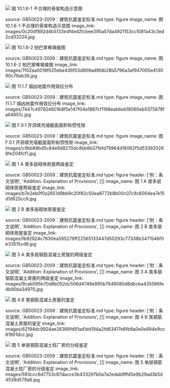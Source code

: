 ![](images/0c20df892d4b5133e4f4ed2fcbee395a57da4921153cc1081a43c3ed2cd33224.jpg)
图 10.1.6-1 不合理的骨架构造示意图

source: GB50023-2009：建筑抗震鉴定标准.md
type: figure
image_name: 图 10.1.6-1 不合理的骨架构造示意图
image_link: images/0c20df892d4b5133e4f4ed2fcbee395a57da4921153cc1081a43c3ed2cd33224.jpg

![](images/7f02aa0018f025ebe436f53d909ad9fdb28b5796a3af947005e413090c78eb36.jpg)
图 10.1.6-2 拍巴掌榫墩接图

source: GB50023-2009：建筑抗震鉴定标准.md
type: figure
image_name: 图 10.1.6-2 拍巴掌榫墩接图
image_link: images/7f02aa0018f025ebe436f53d909ad9fdb28b5796a3af947005e413090c78eb36.jpg

![](images/7447c497924601b8f5e147f04e1887cf1198eab6eb18060eb5375878fa64651c.jpg)
图 11.1.7 烟凶地震作用效应分布

source: GB50023-2009：建筑抗震鉴定标准.md
type: figure
image_name: 图 11.1.7 烟凶地震作用效应分布
image_link: images/7447c497924601b8f5e147f04e1887cf1198eab6eb18060eb5375878fa64651c.jpg

![](images/c9bb88bd5c84e6d9270dc4bb8b07fefd79964d16062f5d533920268fe204fcf1.jpg)
图 F.0.1 开洞填充墙截面面积和惯性矩

source: GB50023-2009：建筑抗震鉴定标准.md
type: figure
image_name: 图 F.0.1 开洞填充墙截面面积和惯性矩
image_link: images/c9bb88bd5c84e6d9270dc4bb8b07fefd79964d16062f5d533920268fe204fcf1.jpg

![](images/b7e2eb0f0a2651d9bb9c20f82c50ea8772b8b00c07c9c6004ea7e15d1d625cc9.jpg)
图 1 A 类多层砌体房屋两级鉴定

source: GB50023-2009：建筑抗震鉴定标准.md
type: figure
header: ['附：条文说明', 'Addition: Explanation of Provisions', []]
image_name: 图 1 A 类多层砌体房屋两级鉴定
image_link: images/b7e2eb0f0a2651d9bb9c20f82c50ea8772b8b00c07c9c6004ea7e15d1d625cc9.jpg

![](images/fb92924c7630ea595279ff22565133447d50293c77338b3471546f0b33515cd9.jpg)
图 2 B 类多层砌体房屋鉴定

source: GB50023-2009：建筑抗震鉴定标准.md
type: figure
header: ['附：条文说明', 'Addition: Explanation of Provisions', []]
image_name: 图 2 B 类多层砌体房屋鉴定
image_link: images/fb92924c7630ea595279ff22565133447d50293c77338b3471546f0b33515cd9.jpg

![](images/9cab095b70d8b052dc506d4749e995b7646080d8dbcba435586fe4b90ba34970.jpg)
图 3 A 类多层钢筋混凝土房屋的两级鉴定

source: GB50023-2009：建筑抗震鉴定标准.md
type: figure
header: ['附：条文说明', 'Addition: Explanation of Provisions', []]
image_name: 图 3 A 类多层钢筋混凝土房屋的两级鉴定
image_link: images/9cab095b70d8b052dc506d4749e995b7646080d8dbcba435586fe4b90ba34970.jpg

![](images/62194dc9924ae26366fd91ad1dd194a2fd63417e6fb8a0e0e894e9cc61901dcc.jpg)
图 4 B 类钢筋混凝土房屋的鉴定

source: GB50023-2009：建筑抗震鉴定标准.md
type: figure
header: ['附：条文说明', 'Addition: Explanation of Provisions', []]
image_name: 图 4 B 类钢筋混凝土房屋的鉴定
image_link: images/62194dc9924ae26366fd91ad1dd194a2fd63417e6fb8a0e0e894e9cc61901dcc.jpg

![](images/593ccc6d7753c87dacce3b433297b0a7a2edab9ffd0e9b29ad3b5d4539d579a6.jpg)
图 5 单层钢筋混凝土柱厂房的分级鉴定

source: GB50023-2009：建筑抗震鉴定标准.md
type: figure
header: ['附：条文说明', 'Addition: Explanation of Provisions', []]
image_name: 图 5 单层钢筋混凝土柱厂房的分级鉴定
image_link: images/593ccc6d7753c87dacce3b433297b0a7a2edab9ffd0e9b29ad3b5d4539d579a6.jpg
